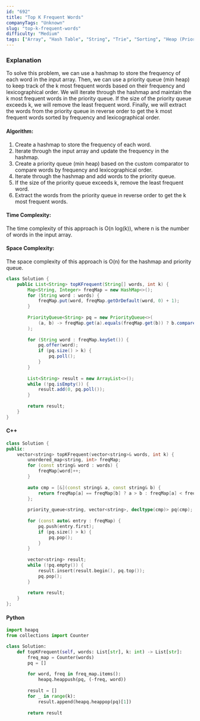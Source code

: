 ```yaml
---
id: "692"
title: "Top K Frequent Words"
companyTags: "Unknown"
slug: "top-k-frequent-words"
difficulty: "Medium"
tags: ["Array", "Hash Table", "String", "Trie", "Sorting", "Heap (Priority Queue)", "Bucket Sort", "Counting"]
---
```


### Explanation
To solve this problem, we can use a hashmap to store the frequency of each word in the input array. Then, we can use a priority queue (min heap) to keep track of the k most frequent words based on their frequency and lexicographical order. We will iterate through the hashmap and maintain the k most frequent words in the priority queue. If the size of the priority queue exceeds k, we will remove the least frequent word. Finally, we will extract the words from the priority queue in reverse order to get the k most frequent words sorted by frequency and lexicographical order.

#### Algorithm:
1. Create a hashmap to store the frequency of each word.
2. Iterate through the input array and update the frequency in the hashmap.
3. Create a priority queue (min heap) based on the custom comparator to compare words by frequency and lexicographical order.
4. Iterate through the hashmap and add words to the priority queue.
5. If the size of the priority queue exceeds k, remove the least frequent word.
6. Extract the words from the priority queue in reverse order to get the k most frequent words.

#### Time Complexity:
The time complexity of this approach is O(n log(k)), where n is the number of words in the input array.

#### Space Complexity:
The space complexity of this approach is O(n) for the hashmap and priority queue.

```java
class Solution {
    public List<String> topKFrequent(String[] words, int k) {
        Map<String, Integer> freqMap = new HashMap<>();
        for (String word : words) {
            freqMap.put(word, freqMap.getOrDefault(word, 0) + 1);
        }
        
        PriorityQueue<String> pq = new PriorityQueue<>(
            (a, b) -> freqMap.get(a).equals(freqMap.get(b)) ? b.compareTo(a) : freqMap.get(a) - freqMap.get(b)
        );
        
        for (String word : freqMap.keySet()) {
            pq.offer(word);
            if (pq.size() > k) {
                pq.poll();
            }
        }
        
        List<String> result = new ArrayList<>();
        while (!pq.isEmpty()) {
            result.add(0, pq.poll());
        }
        
        return result;
    }
}
```

#### C++
```cpp
class Solution {
public:
    vector<string> topKFrequent(vector<string>& words, int k) {
        unordered_map<string, int> freqMap;
        for (const string& word : words) {
            freqMap[word]++;
        }
        
        auto cmp = [&](const string& a, const string& b) {
            return freqMap[a] == freqMap[b] ? a > b : freqMap[a] < freqMap[b];
        };
        
        priority_queue<string, vector<string>, decltype(cmp)> pq(cmp);
        
        for (const auto& entry : freqMap) {
            pq.push(entry.first);
            if (pq.size() > k) {
                pq.pop();
            }
        }
        
        vector<string> result;
        while (!pq.empty()) {
            result.insert(result.begin(), pq.top());
            pq.pop();
        }
        
        return result;
    }
};
```

#### Python
```python
import heapq
from collections import Counter

class Solution:
    def topKFrequent(self, words: List[str], k: int) -> List[str]:
        freq_map = Counter(words)
        pq = []
        
        for word, freq in freq_map.items():
            heapq.heappush(pq, (-freq, word))
        
        result = []
        for _ in range(k):
            result.append(heapq.heappop(pq)[1])
        
        return result
```